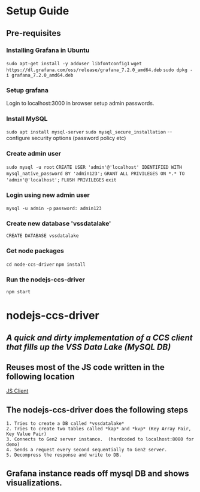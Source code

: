 # Setup Guide

## Pre-requisites

### Installing Grafana in Ubuntu 

`sudo apt-get install -y adduser libfontconfig1`
`wget https://dl.grafana.com/oss/release/grafana_7.2.0_amd64.deb`
`sudo dpkg -i grafana_7.2.0_amd64.deb`

### Setup grafana

Login to localhost:3000 in browser
setup admin passwords.

### Install MySQL 
`sudo apt install mysql-server`
`sudo mysql_secure_installation`
  -- configure security options (password policy etc)

### Create admin user

`sudo mysql -u root`
`CREATE USER 'admin'@'localhost' IDENTIFIED WITH mysql_native_password BY 'admin123';`
`GRANT ALL PRIVILEGES ON *.* TO 'admin'@'localhost';`
`FLUSH PRIVILEGES`
`exit`

### Login using new admin user
`mysql -u admin -p`
`password: admin123`

### Create new database 'vssdatalake'
`CREATE DATABASE vssdatalake`

### Get node packages
`cd node-ccs-driver`
`npm install`

### Run the **nodejs-ccs-driver**
`npm start`

# nodejs-ccs-driver
## *A quick and dirty implementation of a CCS client that fills up the VSS Data Lake (MySQL DB)*

## Reuses most of the JS code written in the following location
[JS Client](https://github.com/MEAE-GOT/W3C_VehicleSignalInterfaceImpl/tree/master/client/client-1.0/Javascript)


## The **nodejs-ccs-driver** does the following steps
    1. Tries to create a DB called *vssdatalake*
    2. Tries to create two tables called *kap* and *kvp* (Key Array Pair, Key Value Pair)
    3. Connects to Gen2 server instance.  (hardcoded to localhost:8080 for demo)
    4. Sends a request every second sequentially to Gen2 server.
    5. Decompress the response and write to DB.

## Grafana instance reads off mysql DB and shows visualizations.
